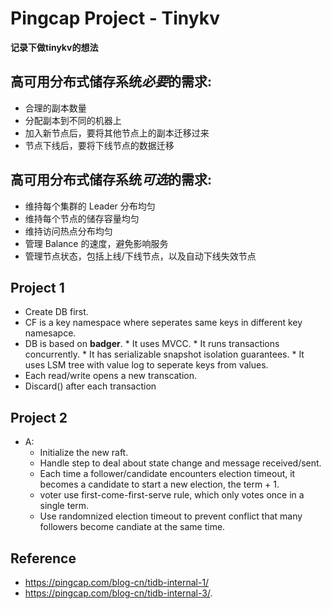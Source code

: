# Pingcap Project - Tinykv

**记录下做tinykv的想法**
<!--more-->

## 高可用分布式储存系统*必要*的需求:
* 合理的副本数量
* 分配副本到不同的机器上
* 加入新节点后，要将其他节点上的副本迁移过来
* 节点下线后，要将下线节点的数据迁移

## 高可用分布式储存系统*可选*的需求:
* 维持每个集群的 Leader 分布均匀
* 维持每个节点的储存容量均匀
* 维持访问热点分布均匀
* 管理 Balance 的速度，避免影响服务
* 管理节点状态，包括上线/下线节点，以及自动下线失效节点


## Project 1
* Create DB first.
* CF is a key namespace where seperates same keys in different key namesapce.
* DB is based on **badger**.
        * It uses MVCC.
        * It runs transactions concurrently.
        * It has serializable snapshot isolation guarantees.
        * It uses LSM tree with value log to seperate keys from values.
* Each read/write opens a new transcation.
* Discard() after each transaction

## Project 2
* A:
  * Initialize the new raft.
  * Handle step to deal about state change and message received/sent.
  * Each time a follower/candidate encounters election timeout, it becomes a candidate to start a new election, the term + 1.
  * voter use first-come-first-serve rule, which only votes once in a single term.
  * Use randomnized election timeout to prevent conflict that many followers become candiate at the same time.
  


## Reference
* https://pingcap.com/blog-cn/tidb-internal-1/
* https://pingcap.com/blog-cn/tidb-internal-3/.

